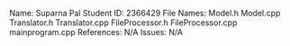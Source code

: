 Name:       Suparna Pal
Student ID: 2366429
File Names: Model.h
            Model.cpp
            Translator.h
            Translator.cpp
            FileProcessor.h
            FileProcessor.cpp
            mainprogram.cpp
References: N/A
Issues:     N/A
